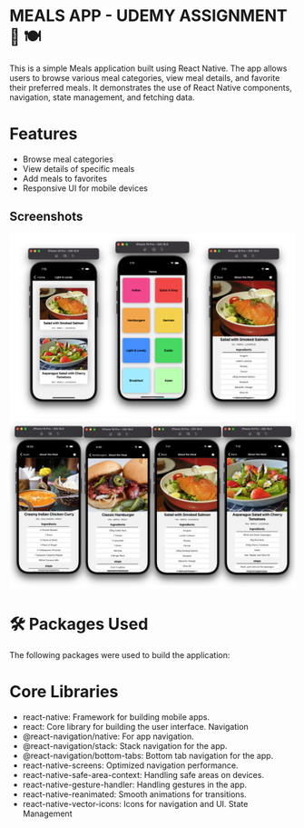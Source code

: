 
# MEALS APP - UDEMY ASSIGNMENT  🚀 🍽️


This is a simple Meals application built using React Native. The app allows users to browse various meal categories, view meal details, and favorite their preferred meals. It demonstrates the use of React Native components, navigation, state management, and fetching data.

# Features
- Browse meal categories
- View details of specific meals
- Add meals to favorites
- Responsive UI for mobile devices






 




##  Screenshots
![App Screenshot](./screenshots/Overview(1).png)
![App Screenshot](./screenshots/Overview(2).png)



# 🛠️ Packages Used
The following packages were used to build the application:

# Core Libraries
- react-native: Framework for building mobile apps.
- react: Core library for building the user interface.
Navigation
- @react-navigation/native: For app navigation.
- @react-navigation/stack: Stack navigation for the app.
- @react-navigation/bottom-tabs: Bottom tab navigation for the app.
- react-native-screens: Optimized navigation performance.
- react-native-safe-area-context: Handling safe areas on devices.
- react-native-gesture-handler: Handling gestures in the app.
- react-native-reanimated: Smooth animations for transitions.
- react-native-vector-icons: Icons for navigation and UI.
State Management